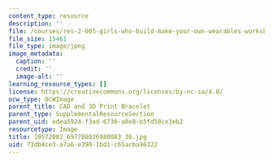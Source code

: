 ```yaml
---
content_type: resource
description: ''
file: /courses/res-2-005-girls-who-build-make-your-own-wearables-workshop-spring-2015/73db4ce3a7a6e3901bd1c65acba96322_10572082_697788026980083_36.jpg
file_size: 15461
file_type: image/jpeg
image_metadata:
  caption: ''
  credit: ''
  image-alt: ''
learning_resource_types: []
license: https://creativecommons.org/licenses/by-nc-sa/4.0/
ocw_type: OCWImage
parent_title: CAD and 3D Print Bracelet
parent_type: SupplementalResourceSection
parent_uid: edea5924-f3ed-6730-a8e8-b5fd50ce3eb2
resourcetype: Image
title: 10572082_697788026980083_36.jpg
uid: 73db4ce3-a7a6-e390-1bd1-c65acba96322
---
```


